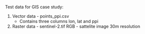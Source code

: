Test data for GIS case study:
1. Vector data - points_ppi.csv
   - Contains three columns lon, lat and ppi 
2. Raster data - sentinel-2.tif
   RGB - sattelite image 30m resolution
